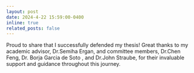 ```yaml
---
layout: post
date: 2024-4-22 15:59:00-0400
inline: true
related_posts: false
---
```


Proud to share that I successfully defended my thesis! Great thanks to my academic advisor, Dr.Semiha Ergan, and committee members, Dr.Chen Feng, Dr. Borja Garcia de Soto
, and Dr.John Straube, for their invaluable support and guidance throughout this journey.

